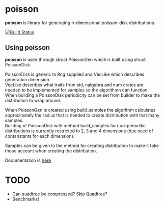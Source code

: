 # poisson    
**poisson** is library for generating n-dimensional poisson-disk distributions.    

[![Build Status](https://travis-ci.org/WaDelma/poisson.svg?branch=master)](https://travis-ci.org/WaDelma/poisson)   

## Using **poisson**    
**poisson** is used through struct PoissonGen which is built using struct PoissonDisk.    

PoissonDisk is generic to Rng supplied and VecLike which describes generation dimension.    
VecLike describes what traits from std, nalgebra and num crates are needed to be implemented for samples so the algorithmn can function.    
When building a PoissonDisk periodicity can be set from builder to make the distribution to wrap around.    

When PoissonGen is created using build_samples the algorithm calculates approximately the radius that is needed to create distribution with that many samples.    
Building of PoissonDisk with method build_samples for non-perioditic distributions is currently restricted to 2, 3 and 4 dimensions (due need of contanstants for each dimension).  

Samples can be given to the method for creating distribution to make it take those account when creating the distribution.    

Documentation is [here](https://WaDelma.github.io/poisson/)    

# TODO
   * Can quadtree be compressed? Skip Quadtree?    
   * Benchmarks!    
